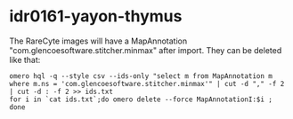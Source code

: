 # idr0161-yayon-thymus

The RareCyte images will have a MapAnnotation "com.glencoesoftware.stitcher.minmax" after import. They can be deleted like that:

```
omero hql -q --style csv --ids-only "select m from MapAnnotation m where m.ns = 'com.glencoesoftware.stitcher.minmax'" | cut -d "," -f 2 | cut -d : -f 2 >> ids.txt
for i in `cat ids.txt`;do omero delete --force MapAnnotationI:$i ; done
```
